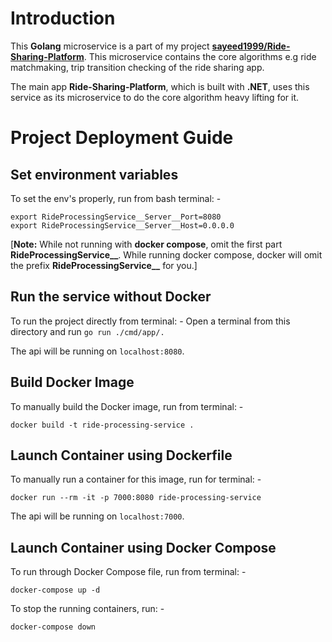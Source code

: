 # Introduction

This **Golang** microservice is a part of my project [**sayeed1999/Ride-Sharing-Platform**](https://github.com/sayeed1999/Ride-Sharing-Platform). This microservice contains the core algorithms e.g ride matchmaking, trip transition checking of the ride sharing app.

The main app **Ride-Sharing-Platform**, which is built with **.NET**, uses this service as its microservice to do the core algorithm heavy lifting for it.

# Project Deployment Guide

## Set environment variables

To set the env's properly, run from bash terminal: -
```
export RideProcessingService__Server__Port=8080
export RideProcessingService__Server__Host=0.0.0.0
```

[**Note:** While not running with **docker compose**, omit the first part **RideProcessingService__**.
While running docker compose, docker will omit the prefix **RideProcessingService__** for you.]

## Run the service without Docker

To run the project directly from terminal: -
Open a terminal from this directory and run `go run ./cmd/app/.`

The api will be running on `localhost:8080`.

## Build Docker Image

To manually build the Docker image, run from terminal: -
```
docker build -t ride-processing-service .
```

## Launch Container using Dockerfile

To manually run a container for this image, run for terminal: -
```
docker run --rm -it -p 7000:8080 ride-processing-service
```

The api will be running on `localhost:7000`.

## Launch Container using Docker Compose

To run through Docker Compose file, run from terminal: -
```
docker-compose up -d
```

To stop the running containers, run: -
```
docker-compose down
```

